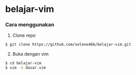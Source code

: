 belajar-vim
===========

### Cara menggunakan
1. Clone repo
```sh
$ git clone https://github.com/selene466/belajar-vim.git

```
2. Buka dengan vim
```sh
$ cd belajar-vim
$ vim -S dasar.vim
```
